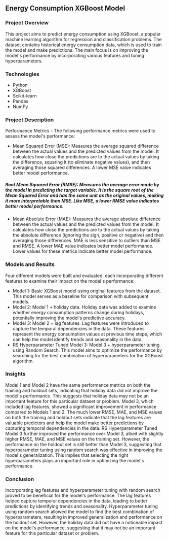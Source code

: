 ## Energy Consumption XGBoost Model
### Project Overview
This project aims to predict energy consumption using XGBoost, a popular machine learning algorithm for regression and classification problems. The dataset contains historical energy consumption data, which is used to train the model and make predictions. The main focus is on improving the model's performance by incorporating various features and tuning hyperparameters.

### Technologies
- Python
- XGBoost
- Scikit-learn
- Pandas
- NumPy

### Project Description
Performance Metrics - 
The following performance metrics were used to assess the model's performance:

-  Mean Squared Error (MSE): Measures the average squared difference between the actual values and the predicted values from the model. It calculates how close the predictions are to the actual values by taking the difference, squaring it (to eliminate negative values), and then averaging those squared differences. A lower MSE value indicates better model performance.
##### Root Mean Squared Error (RMSE): Measures the average error made by the model in predicting the target variable. It is the square root of the Mean Squared Error and has the same unit as the original values, making it more interpretable than MSE. Like MSE, a lower RMSE value indicates better model performance.
- Mean Absolute Error (MAE): Measures the average absolute difference between the actual values and the predicted values from the model. It calculates how close the predictions are to the actual values by taking the absolute difference (ignoring the sign, positive or negative) and then averaging those differences. MAE is less sensitive to outliers than MSE and RMSE. A lower MAE value indicates better model performance.
Lower values for these metrics indicate better model performance.

### Models and Results
Four different models were built and evaluated, each incorporating different features to examine their impact on the model's performance:

- Model 1: Basic XGBoost model using original features from the dataset. This model serves as a baseline for comparison with subsequent models.
- Model 2: Model 1 + holiday data. Holiday data was added to examine whether energy consumption patterns change during holidays, potentially improving the model's predictive accuracy.
- Model 3: Model 2 + lag features. Lag features were introduced to capture the temporal dependencies in the data. These features represent the energy consumption values at previous time steps, which can help the model identify trends and seasonality in the data.
- RS Hyperparameter Tuned Model 3: Model 3 + hyperparameter tuning using Random Search. This model aims to optimize the performance by searching for the best combination of hyperparameters for the XGBoost algorithm.

### Insights
Model 1 and Model 2 have the same performance metrics on both the training and holdout sets, indicating that holiday data did not improve the model's performance. This suggests that holiday data may not be an important feature for this particular dataset or problem.
Model 3, which included lag features, showed a significant improvement in performance compared to Models 1 and 2. The much lower RMSE, MAE, and MSE values on both the training and holdout sets indicate that the lag features are valuable predictors and help the model make better predictions by capturing temporal dependencies in the data.
RS Hyperparameter Tuned Model 3 further improved the performance over Model 3, albeit with slightly higher RMSE, MAE, and MSE values on the training set. However, the performance on the holdout set is still better than Model 3, suggesting that hyperparameter tuning using random search was effective in improving the model's generalization. This implies that selecting the right hyperparameters plays an important role in optimizing the model's performance.

### Conclusion
Incorporating lag features and hyperparameter tuning with random search proved to be beneficial for the model's performance. The lag features helped capture temporal dependencies in the data, leading to better predictions by identifying trends and seasonality. Hyperparameter tuning using random search allowed the model to find the best combination of hyperparameters, resulting in improved generalization and performance on the holdout set. However, the holiday data did not have a noticeable impact on the model's performance, suggesting that it may not be an important feature for this particular dataset or problem.
